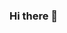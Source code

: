 ### Hi there 👋

<!--
**Abhijeet03s/Abhijeet03s** is a ✨ _special_ ✨ repository because its `README.md` (this file) appears on your GitHub profile.

Here are some ideas to get you started:

- 🔭 I’m currently working on ...
- 🌱 I’m currently learning Javascript.
- 👯 I’m looking to collaborate on ...
- 🤔 I’m looking for help with ...
- 💬 Ask me about HTML,CSS,Tailwind CSS.
- 📫 How to reach me: abhijeetsharma476#@gmail.com
- ⚡ Fun fact: ...
-->
